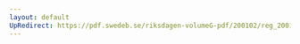```yaml
---
layout: default
UpRedirect: https://pdf.swedeb.se/riksdagen-volumeG-pdf/200102/reg_200102/reg_200102_0201.pdf
---
```

